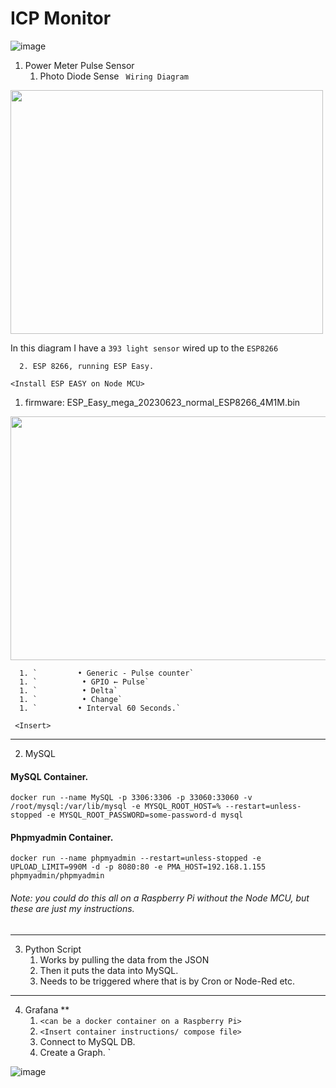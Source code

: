 # ICP Monitor
![image](https://github.com/Fruityski/Live-Power-Usage/assets/41670430/384a4175-4435-466e-b313-9c23da806927)

1) Power Meter Pulse Sensor
      1. Photo Diode Sense
` Wiring Diagram` 
<img src="https://github.com/Fruityski/Live-Power-Usage/assets/41670430/d68ee431-63c7-48d2-968a-858c21b49a52" width="500" height="390">

In this diagram I have a `393 light sensor` wired up to the `ESP8266` 

      2. ESP 8266, running ESP Easy.
`<Install ESP EASY on Node MCU>`
1. firmware: ESP_Easy_mega_20230623_normal_ESP8266_4M1M.bin

<img src="https://github.com/Fruityski/Live-Power-Usage/assets/41670430/86577574-6274-4622-a10b-48a41db84859" width="900" height="390">


 
      1. `         • Generic - Pulse counter`
      1. `          • GPIO ← Pulse`
      1. `          • Delta`
      1. `          • Change`
      1. `         • Interval 60 Seconds.`

   ` <Insert>`


----
2. MySQL 

#### MySQL Container. 
`docker run --name MySQL -p 3306:3306 -p 33060:33060 -v /root/mysql:/var/lib/mysql -e MYSQL_ROOT_HOST=% --restart=unless-stopped -e MYSQL_ROOT_PASSWORD=some-password-d mysql`

#### Phpmyadmin Container.
`docker run --name phpmyadmin --restart=unless-stopped -e UPLOAD_LIMIT=990M -d -p 8080:80 -e PMA_HOST=192.168.1.155 phpmyadmin/phpmyadmin`


###### Note: you could do this all on a Raspberry Pi without the Node MCU, but these are just my instructions. 
----
3) Python Script
      1. Works by pulling the data from the JSON
      2. Then it puts the data into MySQL. 
      3. Needs to be triggered where that is by Cron or Node-Red etc. 
----
4) Grafana **
    1. `<can be a docker container on a Raspberry Pi>`
    2. `<Insert container instructions/ compose file>`
    3. Connect to MySQL DB. 
    4. Create a Graph. `



![image](https://github.com/Fruityski/Live-Power-Usage/assets/41670430/d3fb5e62-ab26-4569-9aaf-321109688dee)

















